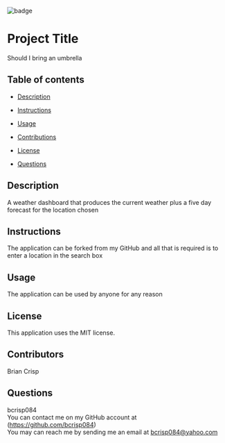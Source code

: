 

  ![badge](https://img.shields.io/badge/license-MIT-brightgreen)

  # Project Title
  Should I bring an umbrella

  ## Table of contents
  + [Description](#description)

  + [Instructions](#instructions)

  + [Usage](#usage)

  + [Contributions](#contributions)

  + [License](#license)

  + [Questions](#questions)

  ## Description
  A weather dashboard that produces the current weather plus a five day forecast for the location chosen

  ## Instructions
  The application can be forked from my GitHub and all that is required is to enter a location in the search box

  ## Usage
  The application can be used by anyone for any reason

  ## License
  This application uses the MIT license.

  ## Contributors
  Brian Crisp

  ## Questions
  bcrisp084
  <br />
  You can contact me on my GitHub account at (https://github.com/bcrisp084)
  <br />
  You may can reach me by sending me an email at bcrisp084@yahoo.com 